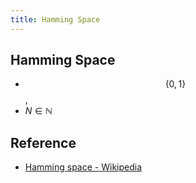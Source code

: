 ```yaml
---
title: Hamming Space
---
```

## Hamming Space

* $$\{0, 1\}$$,
* $N \in \mathbb{N}$

## Reference
* [Hamming space - Wikipedia](https://en.wikipedia.org/wiki/Hamming_space)


